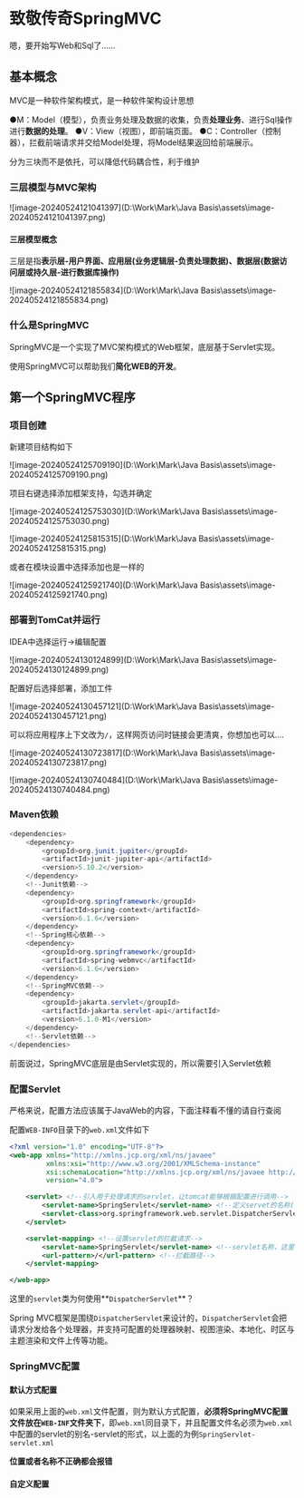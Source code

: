 # 致敬传奇SpringMVC

[^作者]: Chikie

[作者博客]: https://chikie920.github.io/

嗯，要开始写Web和Sql了......



## 基本概念

MVC是一种软件架构模式，是一种软件架构设计思想

●M：Model（模型），负责业务处理及数据的收集，负责**处理业务**、进行Sql操作进行**数据的处理**。
●V：View（视图），即前端页面。
●C：Controller（控制器），拦截前端请求并交给Model处理，将Model结果返回给前端展示。

分为三块而不是依托，可以降低代码耦合性，利于维护



### 三层模型与MVC架构

![image-20240524121041397](D:\Work\Mark\Java Basis\assets\image-20240524121041397.png)

#### 三层模型概念

三层是指**表示层-用户界面、应用层(业务逻辑层-负责处理数据)、数据层(数据访问层或持久层-进行数据库操作)**

![image-20240524121855834](D:\Work\Mark\Java Basis\assets\image-20240524121855834.png)

### 什么是SpringMVC

SpringMVC是一个实现了MVC架构模式的Web框架，底层基于Servlet实现。

使用SpringMVC可以帮助我们**简化WEB的开发**。



## 第一个SpringMVC程序

### 项目创建

新建项目结构如下

![image-20240524125709190](D:\Work\Mark\Java Basis\assets\image-20240524125709190.png)

项目右键选择添加框架支持，勾选并确定

![image-20240524125753030](D:\Work\Mark\Java Basis\assets\image-20240524125753030.png)

![image-20240524125815315](D:\Work\Mark\Java Basis\assets\image-20240524125815315.png)

或者在模块设置中选择添加也是一样的

![image-20240524125921740](D:\Work\Mark\Java Basis\assets\image-20240524125921740.png)

### 部署到TomCat并运行

IDEA中选择运行->编辑配置

![image-20240524130124899](D:\Work\Mark\Java Basis\assets\image-20240524130124899.png)

配置好后选择部署，添加工件

![image-20240524130457121](D:\Work\Mark\Java Basis\assets\image-20240524130457121.png)

可以将应用程序上下文改为`/`，这样网页访问时链接会更清爽，你想加也可以....

![image-20240524130723817](D:\Work\Mark\Java Basis\assets\image-20240524130723817.png)

![image-20240524130740484](D:\Work\Mark\Java Basis\assets\image-20240524130740484.png)

### Maven依赖

```java
<dependencies>
    <dependency>
        <groupId>org.junit.jupiter</groupId>
        <artifactId>junit-jupiter-api</artifactId>
        <version>5.10.2</version>
    </dependency>
    <!--Junit依赖-->
    <dependency>
        <groupId>org.springframework</groupId>
        <artifactId>spring-context</artifactId>
        <version>6.1.6</version>
    </dependency>
    <!--Spring核心依赖-->
    <dependency>
        <groupId>org.springframework</groupId>
        <artifactId>spring-webmvc</artifactId>
        <version>6.1.6</version>
    </dependency>
    <!--SpringMVC依赖-->
    <dependency>
        <groupId>jakarta.servlet</groupId>
        <artifactId>jakarta.servlet-api</artifactId>
        <version>6.1.0-M1</version>
    </dependency>
    <!--Servlet依赖-->
</dependencies>
```

前面说过，SpringMVC底层是由Servlet实现的，所以需要引入Servlet依赖



### 配置Servlet

严格来说，配置方法应该属于JavaWeb的内容，下面注释看不懂的请自行查阅

配置`WEB-INFO`目录下的`web.xml`文件如下

```xml
<?xml version="1.0" encoding="UTF-8"?>
<web-app xmlns="http://xmlns.jcp.org/xml/ns/javaee"
         xmlns:xsi="http://www.w3.org/2001/XMLSchema-instance"
         xsi:schemaLocation="http://xmlns.jcp.org/xml/ns/javaee http://xmlns.jcp.org/xml/ns/javaee/web-app_4_0.xsd"
         version="4.0">

    <servlet> <!--引入用于处理请求的servlet，让tomcat能够根据配置进行调用-->
        <servlet-name>SpringServlet</servlet-name> <!--定义servet的名称(别名)-->
        <servlet-class>org.springframework.web.servlet.DispatcherServlet</servlet-class> <!--servlet类的全类名, 用于tomcat进行调用-->
    </servlet>

    <servlet-mapping> <!--设置servlet的拦截请求-->
        <servlet-name>SpringServlet</servlet-name> <!--servlet名称，这里使用我们上面的-->
        <url-pattern>/</url-pattern> <!--拦截路径-->
    </servlet-mapping>

</web-app>
```

这里的`servlet`类为何使用**`DispatcherServlet`**？

Spring MVC框架是围绕`DispatcherServlet`来设计的，`DispatcherServlet`会把请求分发给各个处理器，并支持可配置的处理器映射、视图渲染、本地化、时区与主题渲染和文件上传等功能。



### SpringMVC配置

#### 默认方式配置

如果采用上面的`web.xml`文件配置，则为默认方式配置，**必须将SpringMVC配置文件放在`WEB-INF`文件夹下**，即`web.xml`同目录下，并且配置文件名必须为`web.xml`中配置的servlet的别名-servlet的形式，以上面的为例`SpringServlet-servlet.xml`

**位置或者名称不正确都会报错**



#### 自定义配置

